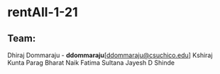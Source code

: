 # rentAll-1-21

## Team:
Dhiraj Dommaraju - **ddommaraju**[ddommaraju@csuchico.edu]
Kshiraj Kunta
Parag Bharat Naik
Fatima Sultana
Jayesh D Shinde 